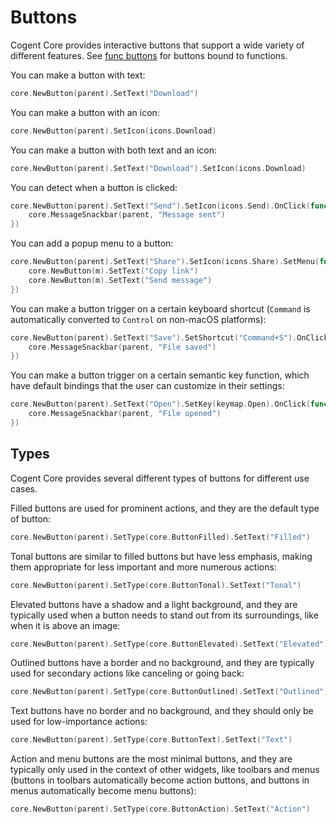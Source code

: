 # Buttons

Cogent Core provides interactive buttons that support a wide variety of different features. See [func buttons](func-buttons) for buttons bound to functions.

You can make a button with text:

```Go
core.NewButton(parent).SetText("Download")
```

You can make a button with an icon:

```Go
core.NewButton(parent).SetIcon(icons.Download)
```

You can make a button with both text and an icon:

```Go
core.NewButton(parent).SetText("Download").SetIcon(icons.Download)
```

You can detect when a button is clicked:

```Go
core.NewButton(parent).SetText("Send").SetIcon(icons.Send).OnClick(func(e events.Event) {
    core.MessageSnackbar(parent, "Message sent")
})
```

You can add a popup menu to a button:

```Go
core.NewButton(parent).SetText("Share").SetIcon(icons.Share).SetMenu(func(m *core.Scene) {
    core.NewButton(m).SetText("Copy link")
    core.NewButton(m).SetText("Send message")
})
```

You can make a button trigger on a certain keyboard shortcut (`Command` is automatically converted to `Control` on non-macOS platforms):

```Go
core.NewButton(parent).SetText("Save").SetShortcut("Command+S").OnClick(func(e events.Event) {
    core.MessageSnackbar(parent, "File saved")
})
```

You can make a button trigger on a certain semantic key function, which have default bindings that the user can customize in their settings:

```Go
core.NewButton(parent).SetText("Open").SetKey(keymap.Open).OnClick(func(e events.Event) {
    core.MessageSnackbar(parent, "File opened")
})
```

## Types

Cogent Core provides several different types of buttons for different use cases.

Filled buttons are used for prominent actions, and they are the default type of button:

```Go
core.NewButton(parent).SetType(core.ButtonFilled).SetText("Filled")
```

Tonal buttons are similar to filled buttons but have less emphasis, making them appropriate for less important and more numerous actions:

```Go
core.NewButton(parent).SetType(core.ButtonTonal).SetText("Tonal")
```

Elevated buttons have a shadow and a light background, and they are typically used when a button needs to stand out from its surroundings, like when it is above an image:

```Go
core.NewButton(parent).SetType(core.ButtonElevated).SetText("Elevated")
```

Outlined buttons have a border and no background, and they are typically used for secondary actions like canceling or going back:

```Go
core.NewButton(parent).SetType(core.ButtonOutlined).SetText("Outlined")
```

Text buttons have no border and no background, and they should only be used for low-importance actions:

```Go
core.NewButton(parent).SetType(core.ButtonText).SetText("Text")
```

Action and menu buttons are the most minimal buttons, and they are typically only used in the context of other widgets, like toolbars and menus (buttons in toolbars automatically become action buttons, and buttons in menus automatically become menu buttons):

```Go
core.NewButton(parent).SetType(core.ButtonAction).SetText("Action")
```